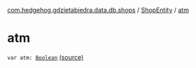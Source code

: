 [com.hedgehog.gdzietabiedra.data.db.shops](../index.md) / [ShopEntity](index.md) / [atm](./atm.md)

# atm

`var atm: `[`Boolean`](https://kotlinlang.org/api/latest/jvm/stdlib/kotlin/-boolean/index.html) [(source)](https://github.com/asvid/GdzieTaBiedra/tree/master/app/src/main/java/com/hedgehog/gdzietabiedra/data/repository/shops/ShopEntity.kt#L37)